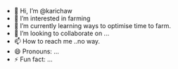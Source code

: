 - 👋 Hi, I’m @karichaw
- 👀 I’m interested in farming
- 🌱 I’m currently learning ways to optimise time to farm.
- 💞️ I’m looking to collaborate on ...
- 📫 How to reach me ..no way.
- 😄 Pronouns: ...
- ⚡ Fun fact: ...

<!---
karichaw/karichaw is a ✨ special ✨ repository because its `README.md` (this file) appears on your GitHub profile.
You can click the Preview link to take a look at your changes.
--->
